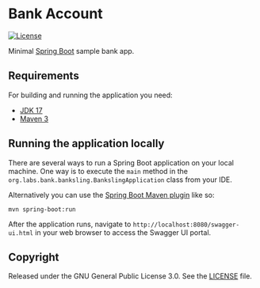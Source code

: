 # Bank Account

[![License](http://img.shields.io/:License-GNU_3.0-blue.svg)](https://github.com/gilton/bankaccount/blob/main/LICENSE)

Minimal [Spring Boot](http://projects.spring.io/spring-boot/) sample bank app.

## Requirements

For building and running the application you need:

- [JDK 17](http://www.oracle.com/technetwork/java/javase/downloads/jdk17-archive-downloads.html)
- [Maven 3](https://maven.apache.org)

## Running the application locally

There are several ways to run a Spring Boot application on your local machine. One way is to execute the `main` method in the `org.labs.bank.banksling.BankslingApplication` class from your IDE.

Alternatively you can use the [Spring Boot Maven plugin](https://docs.spring.io/spring-boot/docs/current/reference/html/build-tool-plugins-maven-plugin.html) like so:

```shell
mvn spring-boot:run
```
<!---
If you want to access the app from outside your OpenShift installation, you have to expose the springboot-sample-app service:

```shell
oc expose springboot-sample-app --hostname=www.example.com
```
-->

After the application runs, navigate to `http://localhost:8080/swagger-ui.html` in your web browser to access the Swagger UI portal.

## Copyright

Released under the GNU General Public License 3.0. See the [LICENSE](https://github.com/gilton/bankaccount/blob/main/LICENSE) file.
